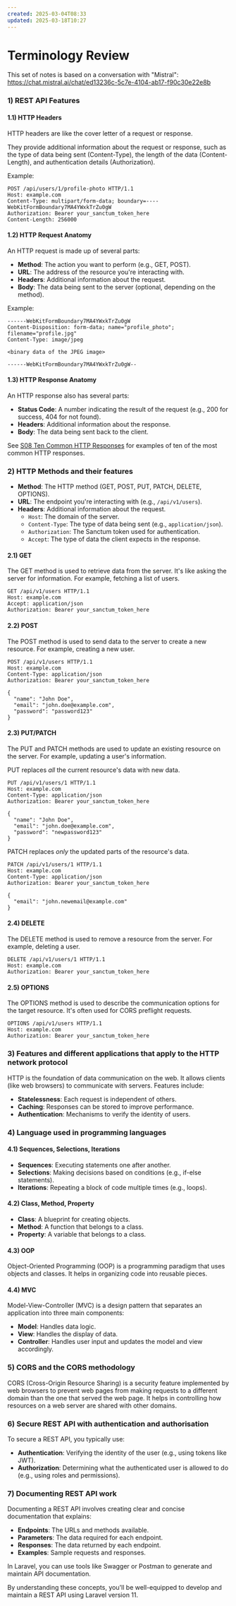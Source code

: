 ```yaml
---
created: 2025-03-04T08:33
updated: 2025-03-18T10:27
---
```

# Terminology Review

This set of notes is based on a conversation with "Mistral": https://chat.mistral.ai/chat/ed13236c-5c7e-4104-ab17-f90c30e22e8b

### 1) REST API Features

#### 1.1) HTTP Headers

HTTP headers are like the cover letter of a request or response. 

They provide additional information about the request or response, such as the type of data being sent (Content-Type), the length of the data (Content-Length), and authentication details (Authorization).

Example:

```http
POST /api/users/1/profile-photo HTTP/1.1
Host: example.com
Content-Type: multipart/form-data; boundary=----WebKitFormBoundary7MA4YWxkTrZu0gW
Authorization: Bearer your_sanctum_token_here
Content-Length: 256000

```
#### 1.2) HTTP Request Anatomy

An HTTP request is made up of several parts:

- **Method**: The action you want to perform (e.g., GET, POST).
- **URL**: The address of the resource you're interacting with.
- **Headers**: Additional information about the request.
- **Body**: The data being sent to the server (optional, depending on the method).

Example:

```http
------WebKitFormBoundary7MA4YWxkTrZu0gW
Content-Disposition: form-data; name="profile_photo"; filename="profile.jpg"
Content-Type: image/jpeg

<binary data of the JPEG image>

------WebKitFormBoundary7MA4YWxkTrZu0gW--

```

#### 1.3) HTTP Response Anatomy

An HTTP response also has several parts:

- **Status Code**: A number indicating the result of the request (e.g., 200 for success, 404 for not found).
- **Headers**: Additional information about the response.
- **Body**: The data being sent back to the client.

See [S08 Ten Common HTTP Responses](S08-Ten-Common-HTTP-Responses.md) for examples of ten of the most common HTTP responses.


### 2) HTTP Methods and their features

- **Method**: The HTTP method (GET, POST, PUT, PATCH, DELETE, OPTIONS).
- **URL**: The endpoint you're interacting with (e.g., `/api/v1/users`).
- **Headers**: Additional information about the request.
    - `Host`: The domain of the server.
    - `Content-Type`: The type of data being sent (e.g., `application/json`).
    - `Authorization`: The Sanctum token used for authentication.
    - `Accept`: The type of data the client expects in the response.

#### 2.1) GET

The GET method is used to retrieve data from the server. It's like asking the server for information. For example, fetching a list of users.

```http
GET /api/v1/users HTTP/1.1
Host: example.com
Accept: application/json
Authorization: Bearer your_sanctum_token_here
```

#### 2.2) POST

The POST method is used to send data to the server to create a new resource. For example, creating a new user.

```http 
POST /api/v1/users HTTP/1.1
Host: example.com
Content-Type: application/json
Authorization: Bearer your_sanctum_token_here

{
  "name": "John Doe",
  "email": "john.doe@example.com",
  "password": "password123"
}

```

#### 2.3) PUT/PATCH

The PUT and PATCH methods are used to update an existing resource on the server. For example, updating a user's information.

PUT replaces *all* the current resource's data with new data.

```http 
PUT /api/v1/users/1 HTTP/1.1
Host: example.com
Content-Type: application/json
Authorization: Bearer your_sanctum_token_here

{
  "name": "John Doe",
  "email": "john.doe@example.com",
  "password": "newpassword123"
}

```

PATCH replaces *only* the updated parts of the resource's data.

```http 
PATCH /api/v1/users/1 HTTP/1.1
Host: example.com
Content-Type: application/json
Authorization: Bearer your_sanctum_token_here

{
  "email": "john.newemail@example.com"
}

```

#### 2.4) DELETE

The DELETE method is used to remove a resource from the server. For example, deleting a user.

```http 
DELETE /api/v1/users/1 HTTP/1.1
Host: example.com
Authorization: Bearer your_sanctum_token_here

```

#### 2.5) OPTIONS

The OPTIONS method is used to describe the communication options for the target resource. It's often used for CORS preflight requests.

```http 
OPTIONS /api/v1/users HTTP/1.1
Host: example.com
Authorization: Bearer your_sanctum_token_here

```

### 3) Features and different applications that apply to the HTTP network protocol

HTTP is the foundation of data communication on the web. It allows clients (like web browsers) to communicate with servers. Features include:

- **Statelessness**: Each request is independent of others.
- **Caching**: Responses can be stored to improve performance.
- **Authentication**: Mechanisms to verify the identity of users.

### 4) Language used in programming languages

#### 4.1) Sequences, Selections, Iterations

- **Sequences**: Executing statements one after another.
- **Selections**: Making decisions based on conditions (e.g., if-else statements).
- **Iterations**: Repeating a block of code multiple times (e.g., loops).

#### 4.2) Class, Method, Property

- **Class**: A blueprint for creating objects.
- **Method**: A function that belongs to a class.
- **Property**: A variable that belongs to a class.

#### 4.3) OOP

Object-Oriented Programming (OOP) is a programming paradigm that uses objects and classes. It helps in organizing code into reusable pieces.

#### 4.4) MVC

Model-View-Controller (MVC) is a design pattern that separates an application into three main components:

- **Model**: Handles data logic.
- **View**: Handles the display of data.
- **Controller**: Handles user input and updates the model and view accordingly.

### 5) CORS and the CORS methodology

CORS (Cross-Origin Resource Sharing) is a security feature implemented by web browsers to prevent web pages from making requests to a different domain than the one that served the web page. It helps in controlling how resources on a web server are shared with other domains.

### 6) Secure REST API with authentication and authorisation

To secure a REST API, you typically use:

- **Authentication**: Verifying the identity of the user (e.g., using tokens like JWT).
- **Authorization**: Determining what the authenticated user is allowed to do (e.g., using roles and permissions).

### 7) Documenting REST API work

Documenting a REST API involves creating clear and concise documentation that explains:

- **Endpoints**: The URLs and methods available.
- **Parameters**: The data required for each endpoint.
- **Responses**: The data returned by each endpoint.
- **Examples**: Sample requests and responses.

In Laravel, you can use tools like Swagger or Postman to generate and maintain API documentation.

By understanding these concepts, you'll be well-equipped to develop and maintain a REST API using Laravel version 11.
